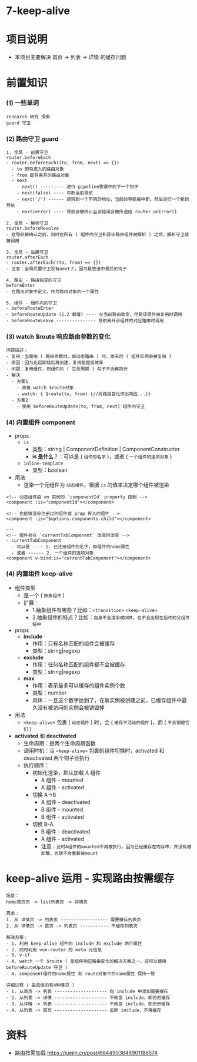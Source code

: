 # 7-keep-alive

# 项目说明

- 本项目主要解决 首页 -> 列表 -> 详情 的缓存问题

# 前置知识

### (1) 一些单词

```
research 研究 探索
guard 守卫
```

### (2) 路由守卫 guard

```
1. 全局 - 前置守卫
router.beforeEach
- router.beforeEach((to, from, next) => {})
  - to 即将进入的路由对象
  - from 即将离开的路由对象
  - next
    - next() --------- 进行 pipeline管道中的下一个钩子
    - next(false) ---- 中断当前导航
    - next('/') ------ 跳转到一个不同的地址，当前的导航被中断，然后进行一个新的导航
    - next(error) ---- 导航会被终止且该错误会被传递给 router.onError()

2. 全局 - 解析守卫
router.beforeResolve
- 在导航被确认之前，同时在所有 ( 组件内守卫和异步路由组件被解析 ) 之后，解析守卫就被调用

3. 全局 - 后置守卫
router.afterEach
- router.afterEach((to, from) => {})
- 注意：全局后置守卫没有next了，因为是管道中最后的钩子

4. 路由 - 路由独享的守卫
beforeEnter
- 在路由对象中定义，作为路由对象的一个属性

5. 组件 - 组件内的守卫
- beforeRouteEnter
- beforeRouteUpdate (2.2 新增) ---- 在当前路由改变，但是该组件被复用时调用
- beforeRouteLeave --------------- 导航离开该组件的对应路由时调用
```

### (3) watch $route 响应路由参数的变化

```
问题描述：
- 复用：当使用 ( 路由参数时，即动态路由 ) 时，原来的 ( 组件实例会被复用 )
- 原因：因为比起卸载后再创建，复用能提高效率
- 问题：复用组件，则组件的 ( 生命周期 ) 勾子不会再执行
- 解决
  - 方案1
    - 直接 watch $route对象
    - watch: { $route(to, from) {//对路由变化作出响应...}}
  - 方案2
    - 使用 beforeRouteUpdate(to, from, next) 组件内守卫
```

### (4) 内置组件 component

- props
  - `is`
    - 类型：string | ComponentDefinition | ComponentConstructor
    - **is 是什么**？：可以是 ( `组件的名字` )，或者 ( `一个组件的选项对象` )
  - `inline-template`
    - 类型：boolean
- 用法
  - 渲染一个元组件为 `动态组件`，根据 `is` 的值来决定哪个组件被渲染

```
<!-- 动态组件由 vm 实例的 `componentId` property 控制 -->
<component :is="componentId"></component>

<!-- 也能够渲染注册过的组件或 prop 传入的组件 -->
<component :is="$options.components.child"></component>

---
<!-- 组件会在 `currentTabComponent` 改变时改变 -->
- currentTabComponent
  - 可以是 ---- 1. 已注册组件的名字，即组件的name属性
  - 或者 ------ 2. 一个组件的选项对象
<component v-bind:is="currentTabComponent"></component>
```

### (4) 内置组件 keep-alive

- 组件类型
  - 是一个 ( `抽象组件` )
  - 扩展：
    - 1.抽象组件有哪些？比如：`<transition>` `<keep-alive>`
    - 2.抽象组件的特点？比如：`自身不会渲染成DOM`，`也不会出现在组件的父组件链中`
- props
  - **include**
    - 作用：只有名称匹配的组件会被缓存
    - 类型：string|regexp
  - **exclude**
    - 作用：任何名称匹配的组件都不会被缓存
    - 类型：string|regexp
  - **max**
    - 作用：表示最多可以缓存的组件实例个数
    - 类型：number
    - 具体：一旦这个数字达到了，在新实例被创建之前，已缓存组件中最久没有被访问的实例会被销毁掉
- 用法
  - `<keep-alive>` 包裹 ( `动态组件` ) 时，会 ( `缓存不活动的组件` )，而 ( `不会销毁它们` )
- **activated** 和 **deactivated**
  - 生命周期：是两个生命周期函数
  - 调用时机：当 `<keep-alive>` 包裹的组件切换时，activated 和 deactivated 两个钩子会执行
  - 执行顺序：
    - 初始化渲染，默认加载 A 组件
      - A 组件 - mounted
      - A 组件 - activated
    - 切换 A->B
      - A 组件 - deactivated
      - B 组件 - mounted
      - B 组件 - activated
    - 切换 B-A
      - B 组件 - deactivated
      - A 组件 - activated
      - 注意：`此时A组件的mounted不再被执行，因为已经缓存在内存中，并没有被卸载，也就不会重新被mount`

# keep-alive 运用 - 实现路由按需缓存

```
场景：
home首页页 -> list列表页 -> 详情页

需求：
1. 从 详情页 -> 列表页 ------------------ 需要缓存列表页
2. 从 详情页 -> 首页 -> 列表页 ----------- 不缓存列表页

解决方案：
- 1. 利用 keep-alive 组件的 include 和 exclude 两个属性
- 2. 同时利用 vue-router 的 meta 元信息
- 3. v-if
- 4. watch 一个 $route ( 是组件响应路由变化的解决方案之一，还可以使用 beforeRouteUpdate 守卫 )
- 4. component组件的name属性 和 route对象中的name属性 保持一致

详细过程 ( 最具体的有4种情况 )
- 1. 从首页 -> 列表 -------------------- 向 include 中添加需要缓存
- 2. 从列表 -> 详情 -------------------- 不改变 include，即仍然缓存
- 3. 从详情 -> 列表 -------------------- 不改变 include，即仍然缓存
- 4. 从列表 -> 首页 -------------------- 去除 include，不再缓存
```

# 资料

- 路由按需加载 https://juejin.cn/post/6844903846901186574
